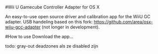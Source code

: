 #Wii U Gamecube Controller Adapter for OS X

An easy-to-use open source driver and calibration app for the WiiU GC adapter. USB handeling based on this fork: https://github.com/area/osx-wiiu-gcc-adapter (not longer in development).


#How to use
Download the app... 


todo: gray-out deadzones als ze disabled zijn